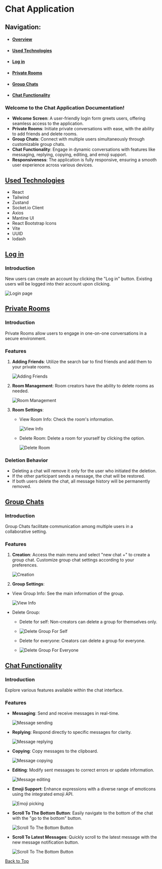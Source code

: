 # Chat Application

## Navigation:
- #### [Overview](#overview)
- #### [Used Technologies](#used-technologies)
- #### [Log in](#log-in)
- #### [Private Rooms](#private-rooms)
- #### [Group Chats](#group-chats)
- #### [Chat Functionality](#chat-functionality)

### Welcome to the Chat Application Documentation!

- **Welcome Screen**: A user-friendly login form greets users, offering seamless access to the application.
- **Private Rooms**: Initiate private conversations with ease, with the ability to add friends and delete rooms.
- **Group Chats**: Connect with multiple users simultaneously through customizable group chats.
- **Chat Functionality**: Engage in dynamic conversations with features like messaging, replying, copying, editing, and emoji support.
- **Responsiveness**: The application is fully responsive, ensuring a smooth user experience across various devices.

## [Used Technologies](#used-technologies)

- React
- Tailwind
- Zustand
- Socket.io Client
- Axios
- Mantine UI
- React Bootstrap Icons
- Vite
- UUID
- lodash

## [Log in](#log-in)

### Introduction

New users can create an account by clicking the "Log in" button. Existing users will be logged into their account upon clicking.

![Login page](./public/login.gif)

## [Private Rooms](#private-rooms)

### Introduction

Private Rooms allow users to engage in one-on-one conversations in a secure environment.

### Features

1. **Adding Friends**: Utilize the search bar to find friends and add them to your private rooms.
   
   ![Adding Friends](./public/private-room_creation.gif)
   
2. **Room Management**: Room creators have the ability to delete rooms as needed.
   
   ![Room Management](./public/private-room_deletion.gif)
   
3. **Room Settings**:
   - View Room Info: Check the room's information.
     
     ![View Info](./public/private-room_view-info.gif)
     
   - Delete Room: Delete a room for yourself by clicking the option.

     ![Delete Room](./public/private-room_delete.gif)

### Deletion Behavior

- Deleting a chat will remove it only for the user who initiated the deletion.
- If the other participant sends a message, the chat will be restored.
- If both users delete the chat, all message history will be permanently removed.

## [Group Chats](#group-chats)

### Introduction

Group Chats facilitate communication among multiple users in a collaborative setting.

### Features

1. **Creation**: Access the main menu and select "new chat +" to create a group chat. Customize group chat settings according to your preferences.
   
   ![Creation](./public/creation.gif)
   
2. **Group Settings**:

- View Group Info: See the main information of the group.
  
  ![View Info](./public/group_view-info.gif)

- Delete Group:
  - Delete for self: Non-creators can delete a group for themselves only.
  - 
    ![Delete Group For Self](./public/group_delete-self.gif)
    
  - Delete for everyone: Creators can delete a group for everyone.
  - 
    ![Delete Group For Everyone](./public/group_delete-everyone.gif)

## [Chat Functionality](#chat-functionality)

### Introduction

Explore various features available within the chat interface.

### Features

- **Messaging**: Send and receive messages in real-time.
  
  ![Message sending](./public/message_sending.gif)
  
- **Replying**: Respond directly to specific messages for clarity.
  
  ![Message replying](./public/message_replying.gif)

- **Copying**: Copy messages to the clipboard.
  
  ![Message copying](./public/message_copying.gif)

- **Editing**: Modify sent messages to correct errors or update information.
  
  ![Message editing](./public/message_editing.gif)

- **Emoji Support**: Enhance expressions with a diverse range of emoticons using the integrated emoji API.
  
  ![Emoji picking](./public/emoji_picker.gif)

- **Scroll To The Bottom Button**: Easily navigate to the bottom of the chat with the "go to the bottom" button.
  
  ![Scroll To The Bottom Button](./public/chat_get-to-the-bottom_button.gif)

- **Scroll To Latest Messages**: Quickly scroll to the latest message with the new message notification button.
  
  ![Scroll To The Bottom Button](./public/chat_get-to-latest-messages_button.gif)

[Back to Top](#Chat-Application)
